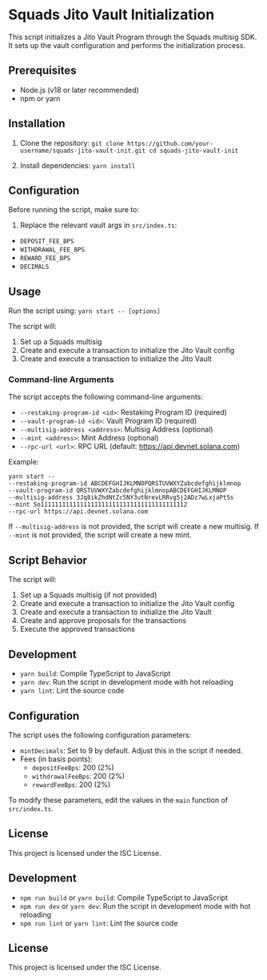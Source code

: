 # Squads Jito Vault Initialization

This script initializes a Jito Vault Program through the Squads multisig SDK. It sets up the vault configuration and performs the initialization process.

## Prerequisites

- Node.js (v18 or later recommended)
- npm or yarn

## Installation

1. Clone the repository:
`git clone https://github.com/your-username/squads-jito-vault-init.git cd squads-jito-vault-init`


2. Install dependencies:
`yarn install`


## Configuration

Before running the script, make sure to:

1. Replace the relevant vault args in `src/index.ts`:
- `DEPOSIT_FEE_BPS`
- `WITHDRAWAL_FEE_BPS`
- `REWARD_FEE_BPS`
- `DECIMALS`

## Usage

Run the script using:
`yarn start -- [options]`

The script will:
1. Set up a Squads multisig
2. Create and execute a transaction to initialize the Jito Vault config
3. Create and execute a transaction to initialize the Jito Vault


### Command-line Arguments

The script accepts the following command-line arguments:

- `--restaking-program-id <id>`: Restaking Program ID (required)
- `--vault-program-id <id>`: Vault Program ID (required)
- `--multisig-address <address>`: Multisig Address (optional)
- `--mint <address>`: Mint Address (optional)
- `--rpc-url <url>`: RPC URL (default: https://api.devnet.solana.com)

Example:

```
yarn start --
--restaking-program-id ABCDEFGHIJKLMNOPQRSTUVWXYZabcdefghijklmnop
--vault-program-id QRSTUVWXYZabcdefghijklmnopABCDEFGHIJKLMNOP
--multisig-address 3Jq8ikZhdNtZc5NY3utNrevLRRvg5j2ADz7wLxjaPt5s
--mint So11111111111111111111111111111111111111112
--rpc-url https://api.devnet.solana.com
```


If `--multisig-address` is not provided, the script will create a new multisig.
If `--mint` is not provided, the script will create a new mint.

## Script Behavior

The script will:

1. Set up a Squads multisig (if not provided)
2. Create and execute a transaction to initialize the Jito Vault config
3. Create and execute a transaction to initialize the Jito Vault
4. Create and approve proposals for the transactions
5. Execute the approved transactions

## Development

- `yarn build`: Compile TypeScript to JavaScript
- `yarn dev`: Run the script in development mode with hot reloading
- `yarn lint`: Lint the source code

## Configuration

The script uses the following configuration parameters:

- `mintDecimals`: Set to 9 by default. Adjust this in the script if needed.
- Fees (in basis points):
  - `depositFeeBps`: 200 (2%)
  - `withdrawalFeeBps`: 200 (2%)
  - `rewardFeeBps`: 200 (2%)

To modify these parameters, edit the values in the `main` function of `src/index.ts`.

## License

This project is licensed under the ISC License.

## Development

- `npm run build` or `yarn build`: Compile TypeScript to JavaScript
- `npm run dev` or `yarn dev`: Run the script in development mode with hot reloading
- `npm run lint` or `yarn lint`: Lint the source code

## License

This project is licensed under the ISC License.